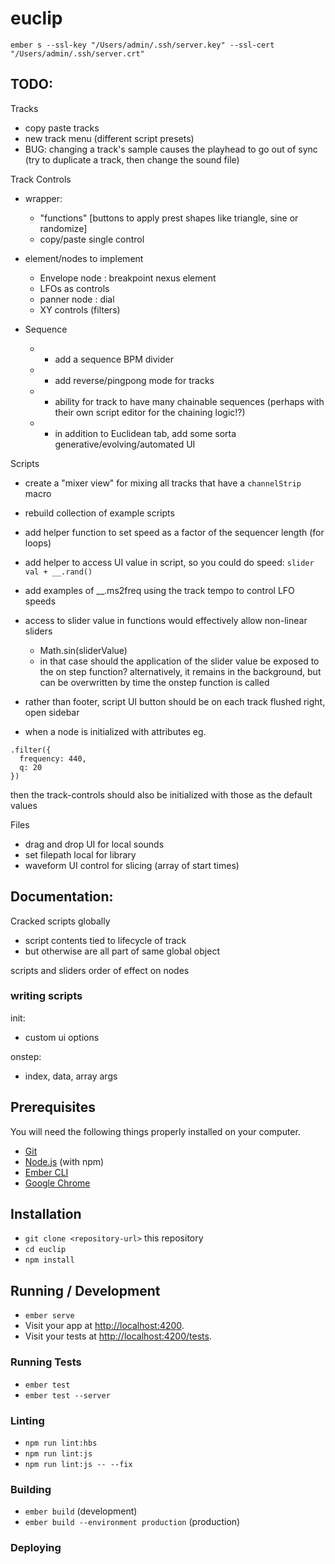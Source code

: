 # euclip

`ember s --ssl-key "/Users/admin/.ssh/server.key" --ssl-cert "/Users/admin/.ssh/server.crt"`


## TODO:

Tracks 
- copy paste tracks
- new track menu (different script presets)
- BUG:  changing a track's sample causes the playhead to go out of sync (try to duplicate a track, then change the sound file)

Track Controls
- wrapper: 
  - "functions" [buttons to apply prest shapes like triangle, sine or randomize]
  - copy/paste single control

- element/nodes to implement
  - Envelope node : breakpoint nexus element
  - LFOs as controls
  - panner node : dial
  - XY controls (filters)

- Sequence
  - - add a sequence BPM divider
  - - add reverse/pingpong mode for tracks
  - - ability for track to have many chainable sequences (perhaps with their own script editor for the chaining logic!?)
  - - in addition to Euclidean tab, add some sorta generative/evolving/automated UI

Scripts
  -  create a  "mixer view" for mixing all tracks that have a `channelStrip` macro
  - rebuild collection of example scripts
  - add helper function to set speed as a factor of the sequencer length (for loops)
  - add helper to access UI value in script, so you could do speed: `slider val + __.rand()`
  - add examples of __.ms2freq using the track tempo to control LFO speeds

  - access to slider value in functions would effectively allow non-linear sliders
    - Math.sin(sliderValue)
    - in that case should the application of the slider value be exposed to the on step function? alternatively, it remains in the background, but can be overwritten by time the onstep function is called
  
  - rather than footer, script UI button should be on each track flushed right, open sidebar

  - when a node is initialized with attributes eg.
  ```
  .filter({
    frequency: 440,
    q: 20
  })
  ```
  then the track-controls should also be initialized with those as the default values



Files
  - drag and drop UI for local sounds
  - set filepath local for library 
  - waveform UI control for slicing (array of start times)


## Documentation:

Cracked scripts globally
  - script contents tied to lifecycle of track 
  - but otherwise are all part of same global object

scripts and sliders order of effect on nodes



### writing scripts
init:
  - custom ui options

onstep:
  - index, data, array args


## Prerequisites

You will need the following things properly installed on your computer.

* [Git](https://git-scm.com/)
* [Node.js](https://nodejs.org/) (with npm)
* [Ember CLI](https://ember-cli.com/)
* [Google Chrome](https://google.com/chrome/)

## Installation

* `git clone <repository-url>` this repository
* `cd euclip`
* `npm install`

## Running / Development

* `ember serve`
* Visit your app at [http://localhost:4200](http://localhost:4200).
* Visit your tests at [http://localhost:4200/tests](http://localhost:4200/tests).

### Running Tests

* `ember test`
* `ember test --server`

### Linting

* `npm run lint:hbs`
* `npm run lint:js`
* `npm run lint:js -- --fix`

### Building

* `ember build` (development)
* `ember build --environment production` (production)

### Deploying
